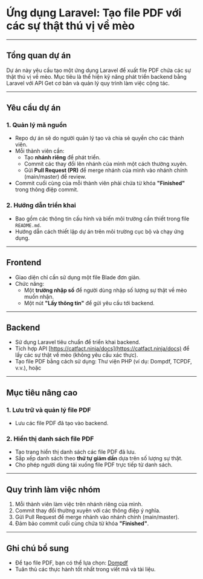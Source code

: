 # Ứng dụng Laravel: Tạo file PDF với các sự thật thú vị về mèo

---

## **Tổng quan dự án**

Dự án này yêu cầu tạo một ứng dụng Laravel để xuất file PDF chứa các sự thật thú vị về mèo. Mục tiêu là thể hiện kỹ năng phát triển backend bằng Laravel với API Get cơ bản và quản lý quy trình làm việc cộng tác.

---

## **Yêu cầu dự án**

### 1. **Quản lý mã nguồn**
- Repo dự án sẽ do người quản lý tạo và chia sẻ quyền cho các thành viên.
- Mỗi thành viên cần:
  - Tạo **nhánh riêng** để phát triển.
  - Commit các thay đổi lên nhánh của mình một cách thường xuyên.
  - Gửi **Pull Request (PR)** để merge nhánh của mình vào nhánh chính (main/master) để review.
- Commit cuối cùng của mỗi thành viên phải chứa từ khóa **"Finished"** trong thông điệp commit.

### 2. **Hướng dẫn triển khai**
- Bao gồm các thông tin cấu hình và biến môi trường cần thiết trong file `README.md`.
- Hướng dẫn cách thiết lập dự án trên môi trường cục bộ và chạy ứng dụng.

---

## **Frontend**
- Giao diện chỉ cần sử dụng một file Blade đơn giản.
- Chức năng:
  - Một **trường nhập số** để người dùng nhập số lượng sự thật về mèo muốn nhận.
  - Một nút **"Lấy thông tin"** để gửi yêu cầu tới backend.

---

## **Backend**
- Sử dụng Laravel tiêu chuẩn để triển khai backend.
- Tích hợp API [https://catfact.ninja/docs](https://catfact.ninja/docs) để lấy các sự thật về mèo (không yêu cầu xác thực).
- Tạo file PDF bằng cách sử dụng: Thư viện PHP (ví dụ: Dompdf, TCPDF, v.v.), hoặc

---

## **Mục tiêu nâng cao**

### 1. **Lưu trữ và quản lý file PDF**
- Lưu các file PDF đã tạo vào backend.

### 2. **Hiển thị danh sách file PDF**
- Tạo trang hiển thị danh sách các file PDF đã lưu.
- Sắp xếp danh sách theo **thứ tự giảm dần** dựa trên số lượng sự thật.
- Cho phép người dùng tải xuống file PDF trực tiếp từ danh sách.


---

## **Quy trình làm việc nhóm**
1. Mỗi thành viên làm việc trên nhánh riêng của mình.
2. Commit thay đổi thường xuyên với các thông điệp ý nghĩa.
3. Gửi Pull Request để merge nhánh vào nhánh chính (main/master).
4. Đảm bảo commit cuối cùng chứa từ khóa **"Finished"**.

---

## **Ghi chú bổ sung**
- Để tạo file PDF, bạn có thể lựa chọn: [Dompdf](https://github.com/dompdf/dompdf)
- Tuân thủ các thực hành tốt nhất trong viết mã và tài liệu.

